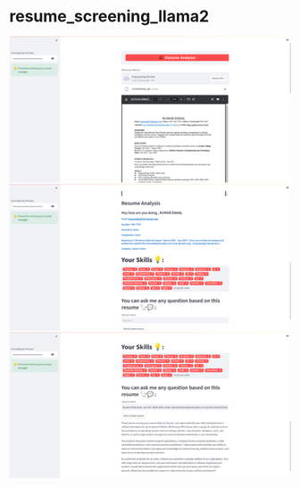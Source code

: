 # resume_screening_llama2
<img src="https://github.com/k17hawk/resume_screening_llama2/blob/main/Screenshot%20from%202024-02-02%2002-52-44.png"/>
<img src="https://github.com/k17hawk/resume_screening_llama2/blob/main/Screenshot%20from%202024-02-02%2002-52-54.png"/>
<img src="https://github.com/k17hawk/resume_screening_llama2/blob/main/Screenshot%20from%202024-02-02%2002-55-50.png"/>
